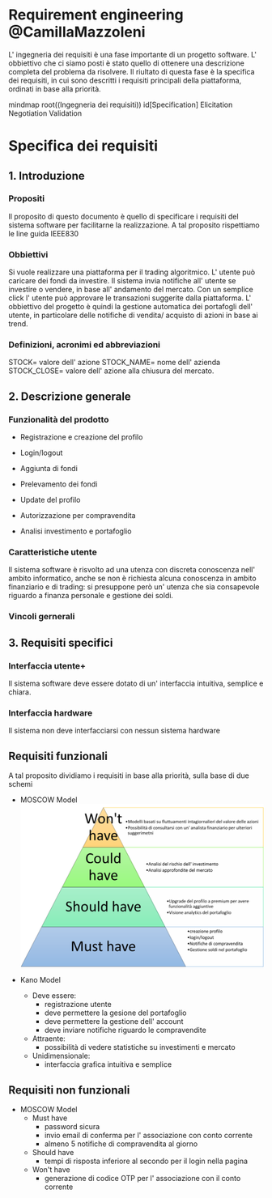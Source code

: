 # Requirement engineering @CamillaMazzoleni
L' ingegneria dei requisiti è una fase importante di un progetto software.
L' obbiettivo che ci siamo posti è stato quello di ottenere una descrizione completa del problema da risolvere. Il riultato di questa fase è la specifica dei requisiti, in cui sono descritti i requisiti principali della piattaforma, ordinati in base alla priorità.

mindmap
  root((Ingegneria dei requisiti))
    id[Specification]
    Elicitation
    Negotiation
    Validation



# Specifica dei requisiti
## 1. Introduzione
### Propositi
Il proposito di questo documento è quello di specificare i requisiti del sistema software per facilitarne la realizzazione. A tal proposito rispettiamo le line guida IEEE830
### Obbiettivi
Si vuole realizzare una piattaforma per il trading algoritmico. L' utente può caricare dei fondi da investire. Il sistema invia notifiche all' utente se investire o vendere, in base all' andamento del mercato. Con un semplice click l' utente può approvare le transazioni suggerite dalla piattaforma. L' obbiettivo del progetto è quindi la gestione automatica dei portafogli dell' utente, in particolare delle notifiche di vendita/ acquisto di azioni in base ai trend.
### Definizioni, acronimi ed abbreviazioni 
STOCK= valore dell' azione
STOCK_NAME= nome dell' azienda
STOCK_CLOSE= valore dell' azione alla chiusura del mercato.

## 2. Descrizione generale
### Funzionalità del prodotto

- Registrazione e creazione del profilo

- Login/logout

- Aggiunta di fondi

- Prelevamento dei fondi

- Update del profilo

- Autorizzazione per compravendita

- Analisi investimento e portafoglio

### Caratteristiche utente
Il sistema software è risvolto ad una utenza con discreta conoscenza nell' ambito informatico, anche se non è richiesta alcuna conoscenza in ambito finanziario e di trading: si presuppone però un' utenza che sia consapevole riguardo a finanza personale e gestione dei soldi.

### Vincoli gernerali

## 3. Requisiti specifici
### Interfaccia utente+
Il sistema software deve essere dotato di un' interfaccia intuitiva, semplice e chiara.
### Interfaccia hardware
Il sistema non deve interfacciarsi con nessun sistema hardware

## Requisiti funzionali
A tal proposito dividiamo i requisiti in base alla priorità, sulla base di due schemi
- MOSCOW Model
![Moscow](https://github.com/andrearoota/SoftwareEngineeringProject/blob/main/documentation/Engineering%20requirements/moscow.png)


- Kano Model
    - Deve essere: 
        - registrazione utente
        - deve permettere la gesione del portafoglio
        - deve permettere la gestione dell' account
        - deve inviare notifiche riguardo le compravendite
    - Attraente:
        - possibilità di vedere statistiche su investimenti e mercato
    - Unidimensionale:
        - interfaccia grafica intuitiva e semplice

## Requisiti non funzionali
- MOSCOW Model
    - Must have
        - password sicura
        - invio email di conferma per l' associazione con conto corrente
        - almeno 5 notifiche di compravendita al giorno
    - Should have
        - tempi di risposta inferiore al secondo per il login nella pagina
    - Won't have
        - generazione di codice OTP per l' associazione con il conto corrente

